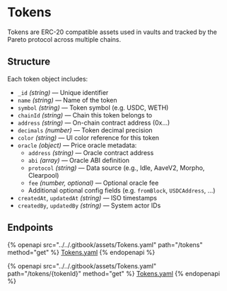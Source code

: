 # Tokens

Tokens are ERC-20 compatible assets used in vaults and tracked by the Pareto protocol across multiple chains.

## Structure

Each token object includes:

* `_id` _(string)_ — Unique identifier
* `name` _(string)_ — Name of the token
* `symbol` _(string)_ — Token symbol (e.g. USDC, WETH)
* `chainId` _(string)_ — Chain this token belongs to
* `address` _(string)_ — On-chain contract address (0x...)
* `decimals` _(number)_ — Token decimal precision
* `color` _(string)_ — UI color reference for this token
* `oracle` _(object)_ — Price oracle metadata:
  * `address` _(string)_ — Oracle contract address
  * `abi` _(array)_ — Oracle ABI definition
  * `protocol` _(string)_ — Data source (e.g., Idle, AaveV2, Morpho, Clearpool)
  * `fee` _(number, optional)_ — Optional oracle fee
  * Additional optional config fields (e.g. `fromBlock`, `USDCAddress`, ...)
* `createdAt`, `updatedAt` _(string)_ — ISO timestamps
* `createdBy`, `updatedBy` _(string)_ — System actor IDs

## Endpoints

{% openapi src="../../.gitbook/assets/Tokens.yaml" path="/tokens" method="get" %}
[Tokens.yaml](../../.gitbook/assets/Tokens.yaml)
{% endopenapi %}

{% openapi src="../../.gitbook/assets/Tokens.yaml" path="/tokens/{tokenId}" method="get" %}
[Tokens.yaml](../../.gitbook/assets/Tokens.yaml)
{% endopenapi %}
